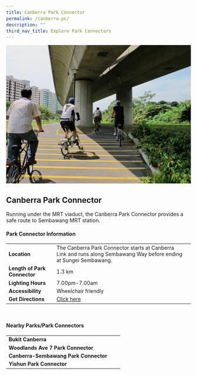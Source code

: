 ```yaml
---
title: Canberra Park Connector
permalink: /canberra-pc/
description: ""
third_nav_title: Explore Park Connectors
---
```

![Canberra Park Connector](/images/canberra%20pc.jfif)


## Canberra Park Connector

Running under the MRT viaduct, the Canberra Park Connector provides a safe route to Sembawang MRT station.


#### Park Connector Information

|  |  |  |
| -------- | -------- | -------- |
| **Location** | The Canberra Park Connector starts at&nbsp;Canberra Link&nbsp;and runs along&nbsp;Sembawang Way&nbsp;before ending at&nbsp;Sungei Sembawang. |  |
| **Length of Park Connector** | 1.3 km |  |
| **Lighting Hours** | 7.00pm-7.00am | |
| **Accessibility** | Wheelchair friendly | |
| **Get Directions** | [Click here](https://www.onemap.gov.sg/v2/?lat=1.4475039&amp;lng=103.8129795) | |

<br>

#### Nearby Parks/Park Connectors

|   |  |  |
| -------- | -------- | -------- |
| **Bukit Canberra** | | |
| **Woodlands Ave 7 Park Connector** | | |
| **Canberra-Sembawang Park Connector** | | |
| **Yishun Park Connector** | | |